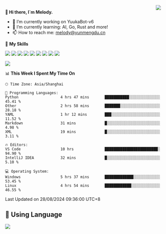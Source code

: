 <a href="#">
  <img align="right" src="https://github-readme-stats.vercel.app/api?username=melodyyuuka&count_private=true&show_icons=true" />
</a>

**👋 Hi there, I`m Melody.**

- 🔭 I’m currently working on YuukaBot-v6
- 🌱 I’m currently learning: AI, Go, Rust and more!
- 📫 How to reach me: melody@yunmengdu.cn

🌟 **My Skills** 

![](https://img.shields.io/badge/-Python-3e74a2?style=flat-square&logo=Python&logoColor=fff)
![](https://img.shields.io/badge/-Java-007396?style=flat-square&logo=OpenJDK&logoColor=fff)
![](https://img.shields.io/badge/-Node.js-339933?style=flat-square&logo=Node.js&logoColor=fff)
![](https://img.shields.io/badge/-Git-f05032?style=flat-square&logo=git&logoColor=fff)
![](https://img.shields.io/badge/-PostgreSQL-4169e1?style=flat-square&logo=PostgreSQL&logoColor=fff)
![](https://img.shields.io/badge/-Rust-000000?style=flat-square&logo=rust&logoColor=fff)
![](https://img.shields.io/badge/-VSCode-007acc?style=flat-square&logo=Visual-Studio-Code&logoColor=fff)
![](https://img.shields.io/badge/-FastAPI-009688?style=flat-square&logo=FastAPI&logoColor=fff)
![](https://img.shields.io/badge/-Linux-000000?style=flat-square&logo=Linux&logoColor=fff)


![](https://wakatime.com/badge/user/fa6dc0e2-47c5-4d2d-ae45-69fec6f2122c.svg)

<!--START_SECTION:waka-->
📊 **This Week I Spent My Time On** 

```text
🕑︎ Time Zone: Asia/Shanghai

💬 Programming Languages: 
Python                   4 hrs 47 mins       ███████████░░░░░░░░░░░░░░   45.41 % 
Other                    2 hrs 58 mins       ███████░░░░░░░░░░░░░░░░░░   28.18 % 
YAML                     1 hr 12 mins        ███░░░░░░░░░░░░░░░░░░░░░░   11.52 % 
Markdown                 31 mins             █░░░░░░░░░░░░░░░░░░░░░░░░    4.98 % 
XML                      19 mins             █░░░░░░░░░░░░░░░░░░░░░░░░    3.11 % 

🔥 Editors: 
VS Code                  10 hrs              ████████████████████████░   94.90 % 
IntelliJ IDEA            32 mins             █░░░░░░░░░░░░░░░░░░░░░░░░    5.10 % 

💻 Operating System: 
Windows                  5 hrs 37 mins       █████████████░░░░░░░░░░░░   53.45 % 
Linux                    4 hrs 54 mins       ████████████░░░░░░░░░░░░░   46.55 % 
```


 Last Updated on 28/08/2024 09:36:00 UTC+8
<!--END_SECTION:waka-->

## 🥰 **Using Language**

![](https://github-readme-stats.vercel.app/api/wakatime?username=MelodyYuyuko&layout=compact&hide_border=true)
